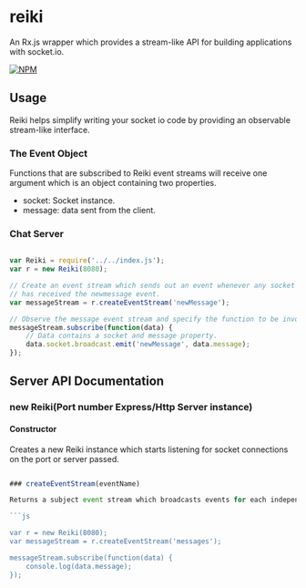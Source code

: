 reiki
===

An Rx.js wrapper which provides a stream-like API for building applications
with socket.io.

[![NPM](https://nodei.co/npm/reiki.png)](https://nodei.co/npm/reiki/)

## Usage

Reiki helps simplify writing your socket io code by providing an observable stream-like interface.

### The Event Object

Functions that are subscribed to Reiki event streams will receive one argument which is an object containing two properties.

- socket: Socket instance.
- message: data sent from the client.

### Chat Server

```js

var Reiki = require('../../index.js');
var r = new Reiki(8080);

// Create an event stream which sends out an event whenever any socket connected
// has received the newmessage event.
var messageStream = r.createEventStream('newMessage');

// Observe the message event stream and specify the function to be invoked.
messageStream.subscribe(function(data) {
	// Data contains a socket and message property.
	data.socket.broadcast.emit('newMessage', data.message);
});

```

## Server API Documentation

### new Reiki(Port number Express/Http Server instance)
#### Constructor
Creates a new Reiki instance which starts listening for socket connections on the port or server passed.

```js

### createEventStream(eventName)

Returns a subject event stream which broadcasts events for each independant socket connection.

```js

var r = new Reiki(8080);
var messageStream = r.createEventStream('messages');

messageStream.subscribe(function(data) {
	console.log(data.message);
});

```
